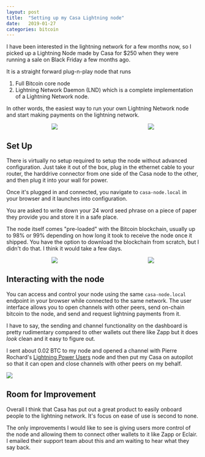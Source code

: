 ```yaml
---
layout: post
title:  "Setting up my Casa Lightning node"
date:   2019-01-27
categories: bitcoin
---
```

I have been interested in the lightning network for a few months now, so I picked up a Lightning Node made by Casa for $250 when they were running a sale on Black Friday a few months ago.

It is a straight forward plug-n-play node that runs 
   1. Full Bitcoin core node
   2. Lightning Network Daemon (LND) which is a complete implementation of a Lightning Network node. 
   
In other words, the easiest way to run your own Lightning Network node and start making payments on the lightning network.


<div style="display: flex; flex-direction: row; justify-content: space-around; flex-wrap: wrap">
	<img style="max-height: 400px" src="{{site.url}}/assets/img/2019-01-27-casa-node/unboxing.jpeg" />
	<img style="max-height: 400px" src="{{site.url}}/assets/img/2019-01-27-casa-node/setup.jpeg" />
</div>

## Set Up
There is virtually no setup required to setup the node without advanced configuration. Just take it out of the box, plug in the ethernet cable to your router, the harddrive connector from one side of the Casa node to the other, and then plug it into your wall for power.

Once it's plugged in and connected, you navigate to `casa-node.local` in your browser and it launches into configuration.

You are asked to write down your 24 word seed phrase on a piece of paper they provide you and store it in a safe place. 

The node itself comes "pre-loaded" with the Bitcoin blockchain, usually up to 98% or 99% depending on how long it took to receive the node once it shipped. You have the option to download the blockchain from scratch, but I didn't do that. I think it would take a few days.

<div style="display: flex; flex-direction: row; justify-content: space-around; flex-wrap: wrap">
	<img  style="max-height: 400px" src="{{site.url}}/assets/img/2019-01-27-casa-node/initial_setup.jpeg" />
	<img  style="max-height: 400px" src="{{site.url}}/assets/img/2019-01-27-casa-node/finish_setup.jpeg" />
</div>

## Interacting with the node

You can access and control your node using the same `casa-node.local` endpoint in your browser while connected to the same network. The user interface allows you to open channels with other peers, send on-chain bitcoin to the node, and send and request lightning payments from it.

I have to say, the sending and channel functionality on the dashboard is pretty rudimentary compared to other wallets out there like Zapp but it does _look_ clean and it easy to figure out.

I sent about 0.02 BTC to my node and opened a channel with Pierre Rochard's [Lightning Power Users](https://lightningpowerusers.com/home/) node and then put my Casa on autopilot so that it can open and close channels with other peers on my behalf. 


<img style="max-height: 400px" src="{{site.url}}/assets/img/2019-01-27-casa-node/casa-node-dashboard.jpeg" />

## Room for Improvement
Overall I think that Casa has put out a great product to easily onboard people to the lightning network. It's focus on ease of use is second to none.

The only improvements I would like to see is giving users more control of the node and allowing them to connect other wallets to it like Zapp or Eclair. I emailed their support team about this and am waiting to hear what they say back.